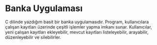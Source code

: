 # Banka Uygulaması

 C dilinde yazdığım basit bir banka uygulamasıdır. Program, kullanıcılara çalışan kayıtları üzerinde çeşitli işlemler yapma imkanı sunar. Kullanıcılar, yeni çalışan kayıtları ekleyebilir, mevcut kayıtları listeleyebilir, arayabilir, düzenleyebilir ve silebilirler.
